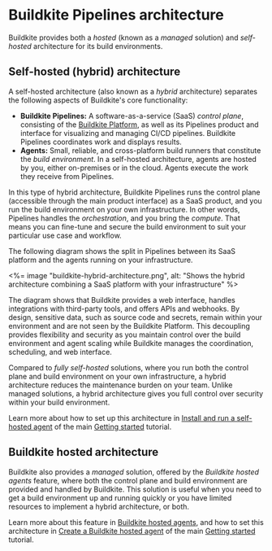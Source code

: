 # Buildkite Pipelines architecture

Buildkite provides both a _hosted_ (known as a _managed_ solution) and _self-hosted_ architecture for its build environments.

## Self-hosted (hybrid) architecture

A self-hosted architecture (also known as a _hybrid_ architecture) separates the following aspects of Buildkite's core functionality:

- **Buildkite Pipelines:** A software-as-a-service (SaaS) _control plane_, consisting of the [Buildkite Platform](/docs/platform), as well as its Pipelines product and interface for visualizing and managing CI/CD pipelines. Buildkite Pipelines coordinates work and displays results.
- **Agents:** Small, reliable, and cross-platform build runners that constitute the _build environment_. In a self-hosted architecture, agents are hosted by you, either on-premises or in the cloud. Agents execute the work they receive from Pipelines.

In this type of hybrid architecture, Buildkite Pipelines runs the control plane (accessible through the main product interface) as a SaaS product, and you run the build environment on your own infrastructure. In other words, Pipelines handles the _orchestration_, and you bring the _compute_. That means you can fine-tune and secure the build environment to suit your particular use case and workflow.

The following diagram shows the split in Pipelines between its SaaS platform and the agents running on your infrastructure.

<%= image "buildkite-hybrid-architecture.png", alt: "Shows the hybrid architecture combining a SaaS platform with your infrastructure" %>

The diagram shows that Buildkite provides a web interface, handles integrations with third-party tools, and offers APIs and webhooks. By design, sensitive data, such as source code and secrets, remain within your environment and are not seen by the Buildkite Platform. This decoupling provides flexibility and security as you maintain control over the build environment and agent scaling while Buildkite manages the coordination, scheduling, and web interface.

Compared to _fully self-hosted_ solutions, where you run both the control plane and build environment on your own infrastructure, a hybrid architecture reduces the maintenance burden on your team. Unlike managed solutions, a hybrid architecture gives you full control over security within your build environment.

Learn more about how to set up this architecture in [Install and run a self-hosted agent](/docs/pipelines/getting-started#set-up-an-agent-install-and-run-a-self-hosted-agent) of the main [Getting started](/docs/pipelines/getting-started) tutorial.

## Buildkite hosted architecture

Buildkite also provides a _managed_ solution, offered by the _Buildkite hosted agents_ feature, where both the control plane and build environment are provided and handled by Buildkite. This solution is useful when you need to get a build environment up and running quickly or you have limited resources to implement a hybrid architecture, or both.

Learn more about this feature in [Buildkite hosted agents](/docs/pipelines/hosted-agents), and how to set this architecture in [Create a Buildkite hosted agent](/docs/pipelines/getting-started#set-up-an-agent-create-a-buildkite-hosted-agent) of the main [Getting started](/docs/pipelines/getting-started) tutorial.
